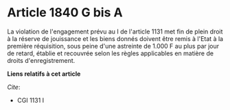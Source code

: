 # Article 1840 G bis A

La violation de l'engagement prévu au I de l'article 1131 met fin de plein droit à la réserve de jouissance et les biens
donnés doivent être remis à l'Etat à la première réquisition, sous peine d'une astreinte de 1.000 F au plus par jour de
retard, établie et recouvrée selon les règles applicables en matière de droits d'enregistrement.

**Liens relatifs à cet article**

_Cite_:

  - CGI 1131 I
